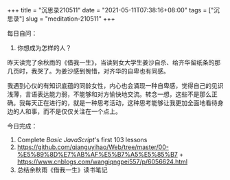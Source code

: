 +++
title = "沉思录210511"
date = "2021-05-11T07:38:16+08:00"
tags = ["沉思录"]
slug = "meditation-210511"
+++

每日自问：

1. 你想成为怎样的人？

昨天读完了余秋雨的《借我一生》，当读到女大学生姜沙自杀、给齐华留纸条的那几页时，我哭了。为姜沙感到惋惜，对齐华的自卑也有同感。

我遇到心仪的有知识底蕴的同龄女性，内心也会涌现一种自卑感，觉得自己的见识浅薄，言语表达能力弱，不能够和对方愉快地交流。转念一想，这些不是那么正确。我每天正在进行的，就是一种思考活动，这种思考能够让我更加全面地看待身边的人和事，而不是仅仅关注在一个点上。

今日完成：

1. Complete _Basic JavaScript_'s first 103 lessons
2. <https://github.com/qianguyihao/Web/tree/master/00-%E5%89%8D%E7%AB%AF%E5%B7%A5%E5%85%B7> + <https://www.cnblogs.com/wangiqngpei557/p/6056624.html>
3. 总结余秋雨《借我一生》读书笔记
